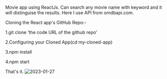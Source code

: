 Movie app using ReactJs.
Can search any movie name with keyword and it will distinguise the results.
Here I use API from omdbapi.com.

Cloning the React app's GitHub Repo:-

1.git clone ‘the code URL of the github repo’

2.Configuring your Cloned App(cd my-cloned-app)

3.npm install

4.npm start

That's it.
![2023-01-27](https://user-images.githubusercontent.com/31897843/214943479-ccda72f2-82d2-4bfd-b50f-543ccb08c0f6.png)
